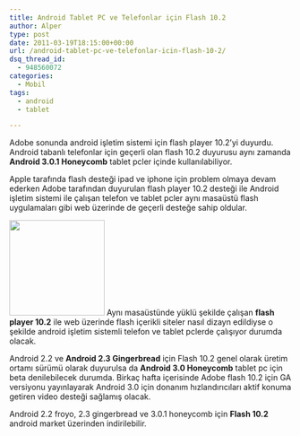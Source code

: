 ```yaml
---
title: Android Tablet PC ve Telefonlar için Flash 10.2
author: Alper
type: post
date: 2011-03-19T18:15:00+00:00
url: /android-tablet-pc-ve-telefonlar-icin-flash-10-2/
dsq_thread_id:
  - 948560072
categories:
  - Mobil
tags:
  - android
  - tablet

---
```

Adobe sonunda android işletim sistemi için flash player 10.2&#8217;yi duyurdu. Android tabanlı telefonlar için geçerli olan flash 10.2 duyurusu aynı zamanda **Android 3.0.1 Honeycomb** tablet pcler içinde kullanılabiliyor.

Apple tarafında flash desteği ipad ve iphone için problem olmaya devam ederken Adobe tarafından duyurulan flash player 10.2 desteği ile Android işletim sistemi ile çalışan telefon ve tablet pcler aynı masaüstü flash uygulamaları gibi web üzerinde de geçerli desteğe sahip oldular.

<img class="alignright size-full wp-image-5932" title="android-flash" src="https://www.murekkep.org/wp-content/uploads/2011/03/android-flash.jpg" alt="" width="170" height="170" srcset="https://www.murekkep.org/wp-content/uploads/2011/03/android-flash.jpg 170w, https://www.murekkep.org/wp-content/uploads/2011/03/android-flash-150x150.jpg 150w, https://www.murekkep.org/wp-content/uploads/2011/03/android-flash-100x100.jpg 100w, https://www.murekkep.org/wp-content/uploads/2011/03/android-flash-50x50.jpg 50w" sizes="(max-width: 170px) 100vw, 170px" /> Aynı masaüstünde yüklü şekilde çalışan **flash player 10.2** ile web üzerinde flash içerikli siteler nasıl dizayn edildiyse o şekilde android işletim sistemli telefon ve tablet pclerde çalışıyor durumda olacak.

Android 2.2 ve **Android 2.3 Gingerbread** için Flash 10.2 genel olarak üretim ortamı sürümü olarak duyurulsa da **Android 3.0 Honeycomb** tablet pc için beta denilebilecek durumda. Birkaç hafta içerisinde Adobe flash 10.2 için GA versiyonu yayınlayarak Android 3.0 için donanım hızlandırıcıları aktif konuma getiren video desteği sağlamış olacak.

Android 2.2 froyo, 2.3 gingerbread ve 3.0.1 honeycomb için **Flash 10.2** android market üzerinden indirilebilir.